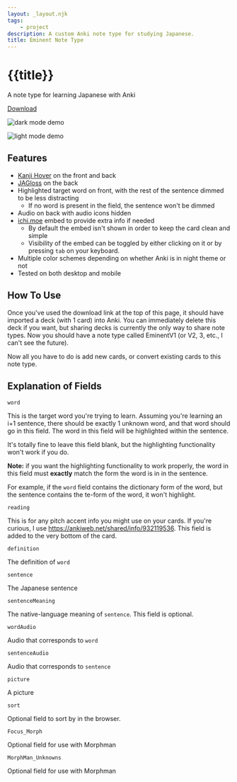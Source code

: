 ```yaml
---
layout: _layout.njk
tags: 
    - project
description: A custom Anki note type for studying Japanese.
title: Eminent Note Type
---
```


# {{title}}

A note type for learning Japanese with Anki

[Download](https://mega.nz/folder/3ENBFSwJ#OxUmvGmoY6J46Dn_YFhIMQ)

![dark mode demo](/images/notetype/demo.gif)

![light mode demo](/images/notetype/demo2.gif)

## Features

* [Kanji Hover](/kanjihover.html) on the front and back
* [JAGloss](jagloss.html) on the back
* Highlighted target word on front, with the rest of the sentence dimmed to be less distracting
  * If no word is present in the field, the sentence won't be dimmed
* Audio on back with audio icons hidden
* [ichi.moe](https://ichi.moe/) embed to provide extra info if needed
  * By default the embed isn't shown in order to keep the card clean and simple
  * Visibility of the embed can be toggled by either clicking on it or by pressing `tab` on your keyboard.
* Multiple color schemes depending on whether Anki is in night theme or not
* Tested on both desktop and mobile

## How To Use

Once you've used the download link at the top of this page, it should have imported a deck (with 1 card) into Anki. You can immediately delete this deck if you want, but sharing decks is currently the only way to share note types. Now you should have a note type called EminentV1 (or V2, 3, etc., I can't see the future).

Now all you have to do is add new cards, or convert existing cards to this note type.

## Explanation of Fields

`word`

This is the target word you're trying to learn. Assuming you're learning an i+1 sentence, there should be exactly 1 unknown word, and that word should go in this field. The word in this field will be highlighted within the sentence.

It's totally fine to leave this field blank, but the highlighting functionality won't work if you do.

**Note:** if you want the highlighting functionality to work properly, the word in this field must **exactly** match the form the word is in in the sentence.

For example, if the `word` field contains the dictionary form of the word, but the sentence contains the te-form of the word, it won't highlight.

`reading`

This is for any pitch accent info you might use on your cards. If you're curious, I use <https://ankiweb.net/shared/info/932119536>. This field is added to the very bottom of the card.

`definition`

The definition of `word`

`sentence`

The Japanese sentence

`sentenceMeaning`

The native-language meaning of `sentence`. This field is optional.

`wordAudio`

Audio that corresponds to `word`

`sentenceAudio`

Audio that corresponds to `sentence`

`picture`

A picture

`sort`

Optional field to sort by in the browser.

`Focus_Morph`

Optional field for use with Morphman

`MorphMan_Unknowns`

Optional field for use with Morphman
